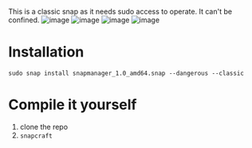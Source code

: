 This is a classic snap as it needs sudo access to operate. It can't be confined.
![image](https://github.com/user-attachments/assets/489813ba-2733-46bc-a1cd-5811f2217d6e)
![image](https://github.com/user-attachments/assets/e93edbf7-700b-406a-8990-aee5129bfb2c)
![image](https://github.com/user-attachments/assets/4e41072d-79b8-4563-8786-2591ab7b1d0d)
![image](https://github.com/user-attachments/assets/53f49090-aaaf-4163-8659-1b57abdfb29a)


# Installation
`sudo snap install snapmanager_1.0_amd64.snap --dangerous --classic`


# Compile it yourself
1. clone the repo
2. `snapcraft`
